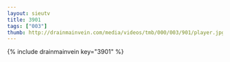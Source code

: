```yaml
--- 
layout: sieutv
title: 3901
tags: ["003"]
thumb: http://drainmainvein.com/media/videos/tmb/000/003/901/player.jpg
---
```

{% include drainmainvein key="3901" %} 
